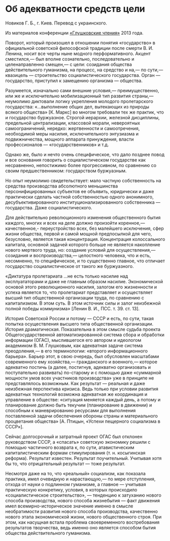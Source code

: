 # Об адекватности средств цели

Новиков Г. Б., г. Киев. Перевод с украинского.

Из материалов конференции [«Глушковские чтения»](index.md) 2013 года.

Поворот, который произошел в отношении понятия «государство» в официальной советской философской традиции после смерти В. И. Ленина, носит все черты ныне модного перформативного. Акцент сместился,— был вполне сознательно, последовательно и целенаправленно смещен,— с цели: созидания общества действительного гуманизма, на процесс, на средство и на,— по сути,— квазицель — строительство социалистического государства. Орган — государство, приступил к замещению организма — общества.

Разумеется, изначально сами внешние условия,— преимущественно, или же и исключительно мобилизационный тип развития страны,— неумолимо диктовали логику укрепления молодого пролетарского государства: «...выполнение общих дел, вытекающих из природы всякого общества» [К. Маркс] во многом требовали тех же практик, что и государство буржуазное. Строгой иерархии, железной дисциплины, предельной централизации, классовой морали, невероятных самоограничений, нередко: жертвенности и самоотречения, необходимой меры насилия, исключительного энтузиазма и подвижничества, мощного аппарата принуждения, власти профессионалов — «государственников» и т.д.

Однако же, было и нечто очень специфическое, что дало позднее повод и все основания говорить о социалистическом государстве как несравненно, непостижимо более прогрессивном, по сравнению со своим предшественником: государством буржуазным.

Но опыт неумолимо свидетельствует: мало частную собственность на средства производства абсолютного меньшинства персонифицированных субъектов ее объявить, юридически и даже практически сделать частной собственностью одного анонимного, десубъективированного институционализированного собственника — государства. Даже социалистического.

Для действительно революционного изменения общественного бытия каждого, многих и всех на деле должно произойти коренное,— качественное,- переустройство всех, без малейшего исключения, сфер жизни общества, первой и самой мощной предпосылкой для чего, безусловно, является такая концентрация. Концентрация колоссального капитала, основной задачей которого больше не является накопление нового мертвого труда, но: создание условий для осуществления,— созидания и воспроизводства,— целостного человека, что и есть, несомненно, то специфическое, и то существенно главное, что отличает государство социалистическое от такого же буржуазного.

«Диктатура пролетариата ...не есть только насилие над эксплуататорами и даже не главным образом насилие. Экономической основой этого революционного насилия, залогом его жизненности и успеха является то, что пролетариат представляет и осуществляет высший тип общественной организации труда, по сравнению с капитализмом. В этом суть. В этом источник силы и залог неизбежной полной победы коммунизма» [Ленин В. И., ПСС. т. 39. ст. 13].

История Советской России и потому — СССР и есть, по сути, такая попытка осуществления высшего типа общественной организации. История драматическая. Показательна в этом смысле судьба проекта Общегосударственной автоматизированной система сбора и обработки информации (ОГАС), мыслившегося его автором и идеологом академиком В. М. Глушковым, как адекватная задаче система преодоления,— в его терминологии: «второго информационного барьера». Барьер этот, в свою очередь, был обусловлен масштабами современного ему хозяйства,— гражданского и военного,— которое адекватно постичь (а далее, постигнув, адекватно организовать и поступательно развивать) по-старому и с помощью даже «суммарной мощности умов всех участников производства» уже в принципе не представлялось возможным. Как результат — реальная и даже неизбежная перспектива кризиса. Ведь только при условии развития адекватных технологий возможна адекватная же координация и управление в обществе: «ситуация меняется каждый день, а потому и планирование должно быть текучим (планирование в движении) и способным к маневрированию ресурсами для выполнения поставленной задачи обеспечения обороны страны и материального процветания общества» [А. Птицын, «Успехи пещерного социализма в СССР»].

Сейчас долгосрочный и затратный проект ОГАС был отклонен руководством СССР, а «спасать» советскую экономику решили с помощью частичного возврата к, по сути, атавистическим капиталистическим формам стимулирования (т. н. косыгинская реформа). Результат известен. Результат поучительный. Учитывая хотя бы то, что отрицательный результат — тоже результат.

Несмотря даже на то, что «реальный» социализм, как показала практика, имел очевидную и нарастающую,— по мере отступления, отхода от науки о подлинном гуманизме, а главное — учитывая практическую конкретику, условия, в которых происходило «социалистическое строительство», — тенденцию к затуханию нового способа производства, нового способа жизнебытия — факт движения имел всемирно-историческое значение именно в смысле необратимости развития нового способа производства, качественно нового этапа экономической жизни, нового общественного строя. При этом, как насущная встала проблема своевременного востребования результатов творчества, ведь именно оно является способом бытия общества действительного гуманизма.